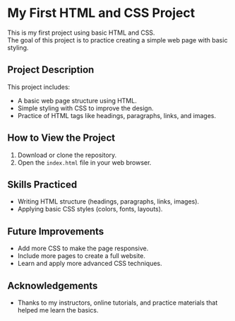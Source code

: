# My First HTML and CSS Project

This is my first project using basic HTML and CSS.  
The goal of this project is to practice creating a simple web page with basic styling.

## Project Description
This project includes:
- A basic web page structure using HTML.
- Simple styling with CSS to improve the design.
- Practice of HTML tags like headings, paragraphs, links, and images.

## How to View the Project
1. Download or clone the repository.
2. Open the `index.html` file in your web browser.

## Skills Practiced
- Writing HTML structure (headings, paragraphs, links, images).
- Applying basic CSS styles (colors, fonts, layouts).

## Future Improvements
- Add more CSS to make the page responsive.
- Include more pages to create a full website.
- Learn and apply more advanced CSS techniques.

## Acknowledgements
- Thanks to my instructors, online tutorials, and practice materials that helped me learn the basics.

